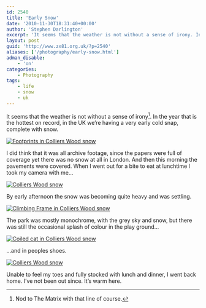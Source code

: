 ```yaml
---
id: 2540
title: 'Early Snow'
date: '2010-11-30T18:31:40+00:00'
author: 'Stephen Darlington'
excerpt: 'It seems that the weather is not without a sense of irony. In the year that is the hottest on record, in the UK we''re having a very early cold snap, complete with snow.'
layout: post
guid: 'http://www.zx81.org.uk/?p=2540'
aliases: ['/photography/early-snow.html']
adman_disable:
    - 'on'
categories:
    - Photography
tags:
    - life
    - snow
    - uk
---
```


It seems that the weather is not without a sense of irony[^1]. In the year that is the hottest on record, in the UK we’re having a very early cold snap, complete with snow.

[![Footprints in Colliers Wood snow](https://i0.wp.com/farm6.staticflickr.com/5123/5221564672_e9bb7788f6.jpg?resize=333%2C500)](http://www.flickr.com/photos/stephendarlington/5221564672/ "Footprints in Colliers Wood snow by stephendarlington, on Flickr")

I did think that it was all archive footage, since the papers were full of coverage yet there was no snow at all in London. And then this morning the pavements were covered. When I went out for a bite to eat at lunchtime I took my camera with me…

[![Colliers Wood snow](https://i0.wp.com/farm6.staticflickr.com/5167/5221564322_40df50aa0c.jpg?resize=500%2C333)](http://www.flickr.com/photos/stephendarlington/5221564322/ "Colliers Wood snow by stephendarlington, on Flickr")

By early afternoon the snow was becoming quite heavy and was settling.

[![Climbing Frame in Colliers Wood snow](https://i0.wp.com/farm5.staticflickr.com/4108/5220966579_d005f60273.jpg?resize=500%2C333)](http://www.flickr.com/photos/stephendarlington/5220966579/ "Climbing Frame in Colliers Wood snow by stephendarlington, on Flickr")

The park was mostly monochrome, with the grey sky and snow, but there was still the occasional splash of colour in the play ground…

[![Coiled cat in Colliers Wood snow](https://i0.wp.com/farm5.staticflickr.com/4090/5221565514_58b014b0fd.jpg?resize=500%2C333)](http://www.flickr.com/photos/stephendarlington/5221565514/ "Coiled cat in Colliers Wood snow by stephendarlington, on Flickr")

…and in peoples shoes.

[![Colliers Wood snow](https://i0.wp.com/farm5.staticflickr.com/4103/5220967523_8ef51c024c.jpg?resize=500%2C333)](http://www.flickr.com/photos/stephendarlington/5220967523/ "Colliers Wood snow by stephendarlington, on Flickr")

Unable to feel my toes and fully stocked with lunch and dinner, I went back home. I’ve not been out since. It’s warm here.
[^1]: Nod to The Matrix with that line of course.
